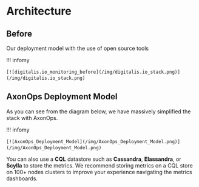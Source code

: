 # Architecture

## Before
Our deployment model with the use of open source tools 

!!! infomy 

    [![digitalis.io_monitoring_before](/img/digitalis.io_stack.png)](/img/digitalis.io_stack.png)

## AxonOps Deployment Model
As you can see from the diagram below, we have massively simplified the stack with AxonOps.

!!! infomy 

    [![AxonOps_Deployment_Model](/img/AxonOps_Deployment_Model.png)](/img/AxonOps_Deployment_Model.png)


You can also use a **CQL** datastore such as **Cassandra**, **Elassandra**, or **Scylla** to store the metrics.
We recommend storing metrics on a CQL store on 100+ nodes clusters to improve your experience navigating the metrics dashboards.



